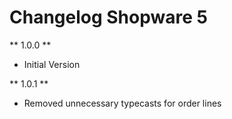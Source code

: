 # Changelog Shopware 5

** 1.0.0 **

* Initial Version

** 1.0.1 **

* Removed unnecessary typecasts for order lines
